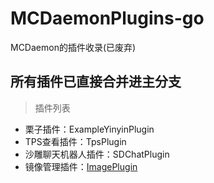 # MCDaemonPlugins-go
MCDaemon的插件收录(已废弃)

## 所有插件已直接合并进主分支

> 插件列表

- 栗子插件：ExampleYinyinPlugin
- TPS查看插件：TpsPlugin
- 沙雕聊天机器人插件：SDChatPlugin
- 镜像管理插件：[ImagePlugin](https://github.com/TISUnion/MCDaemon-go/releases)
